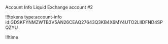 Account Info
Liquid Exchange account #2

!!!tokens type:account-info id:GDSKFYNMZWTB3V5AN26CEAQ27643Q3KB4X6MY4UTO2LIIDFND4SPQZYU

!!!time
